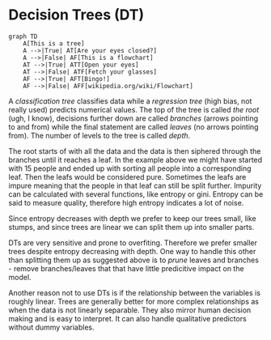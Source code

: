 # Decision Trees (DT)

```mermaid
graph TD
    A[This is a tree] 
    A -->|True| AT[Are your eyes closed?]
    A -->|False| AF[This is a flowchart]
    AT -->|True| ATT[Open your eyes]
    AT -->|False| ATF[Fetch your glasses]
    AF -->|True| AFT[Bingo!]
    AF -->|False| AFF[wikipedia.org/wiki/Flowchart]
```

A *classification tree* classifies data while a *regression tree* (high bias, not really used) predicts numerical values. The top of the tree is called *the root* (ugh, I know), decisions further down are called *branches* (arrows pointing to and from) while the final statement are called *leaves* (no arrows pointing from). The number of levels to the tree is called *depth*. 

The root starts of with all the data and the data is then siphered through the branches until it reaches a leaf. In the example above we might have started with 15 people and ended up with sorting all people into a corresponding leaf. Then the leafs would be considered pure. Sometimes the leafs are impure meaning that the people in that leaf can still be split further. Impurity can be calculated with several functions, like entropy or gini. Entropy can be said to measure quality, therefore high entropy indicates a lot of noise. 

Since entropy decreases with depth we prefer to keep our trees small, like stumps, and since trees are linear we can split them up into smaller parts. 

DTs are very sensitive and prone to overfiting. Therefore we prefer smaller trees despite entropy decreasing with depth. One way to handle this other than splitting them up as suggested above is to *prune* leaves and branches - remove branches/leaves that that have little predicitive impact on the model. 

Another reason not to use DTs is if the relationship between the variables is roughly linear. Trees are generally better for more complex relationships as when the data is not linearly separable. They also mirror human decision making and is easy to interpret. It can also handle qualitative predictors without dummy variables. 

